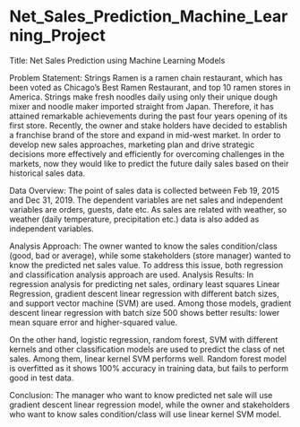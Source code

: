 # Net_Sales_Prediction_Machine_Learning_Project
 
 
Title: Net Sales Prediction using Machine Learning Models

Problem Statement: Strings Ramen is a ramen chain restaurant, which has been voted as Chicago’s Best Ramen Restaurant, and top 10 ramen stores in America. Strings make fresh noodles daily using only their unique dough mixer and noodle maker imported straight from Japan. Therefore, it has attained remarkable achievements during the past four years opening of its first store. Recently, the owner and stake holders have decided to establish a franchise brand of the store and expand in mid-west market. In order to develop new sales approaches, marketing plan and drive strategic decisions more effectively and efficiently for overcoming challenges in the markets, now they would like to predict the future daily sales based on their historical sales data.

Data Overview: The point of sales data is collected between Feb 19, 2015 and Dec 31, 2019. The dependent variables are net sales and independent variables are orders, guests, date etc. As sales are related with weather, so weather (daily temperature, precipitation etc.) data is also added as independent variables.

Analysis Approach: The owner wanted to know the sales condition/class (good, bad or average), while some stakeholders (store manager) wanted to know the predicted net sales value. To address this issue, both regression and classification analysis approach are used.
Analysis Results: In regression analysis for predicting net sales, ordinary least squares Linear Regression, gradient descent linear regression with different batch sizes, and support vector machine (SVM) are used. Among those models, gradient descent linear regression with batch size 500 shows better results: lower mean square error and higher-squared value.

On the other hand, logistic regression, random forest, SVM with different kernels and other classification models are used to predict the class of net sales. Among them, linear kernel SVM performs well. Random forest model is overfitted as it shows 100% accuracy in training data, but fails to perform good in test data. 

Conclusion: The manager who want to know predicted net sale will use gradient descent linear regression model, while the owner and stakeholders who want to know sales condition/class will use linear kernel SVM model.
